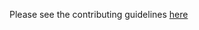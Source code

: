 Please see the contributing guidelines [here](https://asgardcms.com/docs/v3/getting-started/contributing)
